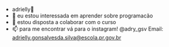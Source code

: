 - adrielly💞️
- 👀 eu estou interessada em aprender sobre programacão
- 💞️ estou disposta a colaborar com o curso
- 📫 para me encontrar vá para o instagram! @adry_gsv
Email: adrielly.gonsalvesda.silva@escola.pr.gov.br
